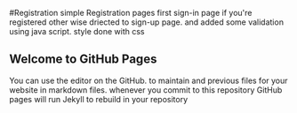 #Registration
simple Registration pages
first sign-in page if you're registered
other wise driected to sign-up page.
and added some validation using java script.
style done with css 
## Welcome to GitHub Pages 
You can use the editor on the GitHub. to maintain and previous files for your website in markdown files.
whenever you commit to this repository GitHub pages will run Jekyll to rebuild in your repository
